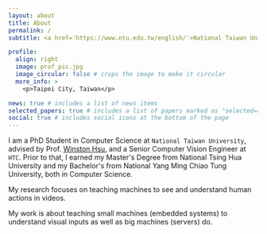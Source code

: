 ```yaml
---
layout: about
title: About
permalink: /
subtitle: <a href='https://www.ntu.edu.tw/english/'>National Taiwan University</a> / <a href='https://www.htc.com'>HTC</a>.

profile:
  align: right
  image: prof_pic.jpg
  image_circular: false # crops the image to make it circular
  more_info: >
    <p>Taipei City, Taiwan</p>

news: true # includes a list of news items
selected_papers: true # includes a list of papers marked as "selected={true}"
social: true # includes social icons at the bottom of the page
---
```


I am a PhD Student in Computer Science at `National Taiwan University`, advised by Prof. [Winston Hsu](https://winstonhsu.info/), and a Senior Computer Vision Engineer at `HTC`. Prior to that, I earned my Master's Degree from National Tsing Hua University and my Bachelor's from National Yang Ming Chiao Tung University, both in Computer Science.

My research focuses on teaching machines to see and understand human actions in videos.

My work is about teaching small machines (embedded systems) to understand visual inputs as well as big machines (servers) do.
